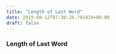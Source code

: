 ```yaml
---
title: "Length of Last Word"
date: 2019-08-12T07:30:26.791419+00:00
draft: false
---
```


### Length of Last Word
